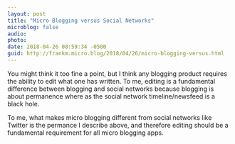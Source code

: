 ```yaml
---
layout: post
title: "Micro Blogging versus Social Networks"
microblog: false
audio: 
photo: 
date: 2018-04-26 08:59:34 -0500
guid: http://frankm.micro.blog/2018/04/26/micro-blogging-versus.html
---
```

You might think it too fine a point, but I think any blogging product requires the ability to edit what one has written. To me, editing is a fundamental difference between blogging and social networks because blogging is about permanence where as the social network timeline/newsfeed is a black hole.

To me, what makes micro blogging different from social networks like Twitter is the permance I describe above, and therefore editing should be a fundamental requirement for all micro blogging apps.
